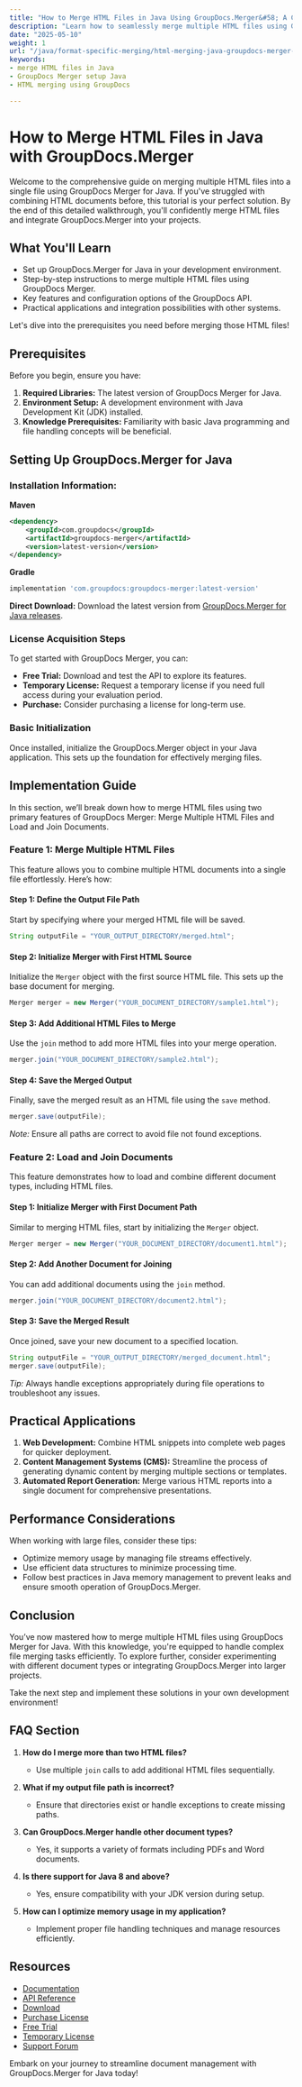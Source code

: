```yaml
---
title: "How to Merge HTML Files in Java Using GroupDocs.Merger&#58; A Comprehensive Guide"
description: "Learn how to seamlessly merge multiple HTML files using GroupDocs Merger for Java. This step-by-step guide covers setup, implementation, and practical applications."
date: "2025-05-10"
weight: 1
url: "/java/format-specific-merging/html-merging-java-groupdocs-merger-guide/"
keywords:
- merge HTML files in Java
- GroupDocs Merger setup Java
- HTML merging using GroupDocs

---
```



# How to Merge HTML Files in Java with GroupDocs.Merger

Welcome to the comprehensive guide on merging multiple HTML files into a single file using GroupDocs Merger for Java. If you've struggled with combining HTML documents before, this tutorial is your perfect solution. By the end of this detailed walkthrough, you'll confidently merge HTML files and integrate GroupDocs.Merger into your projects.

## What You'll Learn
- Set up GroupDocs.Merger for Java in your development environment.
- Step-by-step instructions to merge multiple HTML files using GroupDocs Merger.
- Key features and configuration options of the GroupDocs API.
- Practical applications and integration possibilities with other systems.

Let's dive into the prerequisites you need before merging those HTML files!

## Prerequisites

Before you begin, ensure you have:
1. **Required Libraries:** The latest version of GroupDocs Merger for Java.
2. **Environment Setup:** A development environment with Java Development Kit (JDK) installed.
3. **Knowledge Prerequisites:** Familiarity with basic Java programming and file handling concepts will be beneficial.

## Setting Up GroupDocs.Merger for Java

### Installation Information:

**Maven**
```xml
<dependency>
    <groupId>com.groupdocs</groupId>
    <artifactId>groupdocs-merger</artifactId>
    <version>latest-version</version>
</dependency>
```

**Gradle**
```gradle
implementation 'com.groupdocs:groupdocs-merger:latest-version'
```

**Direct Download:**
Download the latest version from [GroupDocs.Merger for Java releases](https://releases.groupdocs.com/merger/java/).

### License Acquisition Steps

To get started with GroupDocs Merger, you can:
- **Free Trial:** Download and test the API to explore its features.
- **Temporary License:** Request a temporary license if you need full access during your evaluation period.
- **Purchase:** Consider purchasing a license for long-term use.

### Basic Initialization

Once installed, initialize the GroupDocs.Merger object in your Java application. This sets up the foundation for effectively merging files.

## Implementation Guide

In this section, we’ll break down how to merge HTML files using two primary features of GroupDocs Merger: Merge Multiple HTML Files and Load and Join Documents.

### Feature 1: Merge Multiple HTML Files

This feature allows you to combine multiple HTML documents into a single file effortlessly. Here’s how:

#### Step 1: Define the Output File Path
Start by specifying where your merged HTML file will be saved.
```java
String outputFile = "YOUR_OUTPUT_DIRECTORY/merged.html";
```

#### Step 2: Initialize Merger with First HTML Source
Initialize the `Merger` object with the first source HTML file. This sets up the base document for merging.
```java
Merger merger = new Merger("YOUR_DOCUMENT_DIRECTORY/sample1.html");
```

#### Step 3: Add Additional HTML Files to Merge
Use the `join` method to add more HTML files into your merge operation.
```java
merger.join("YOUR_DOCUMENT_DIRECTORY/sample2.html");
```

#### Step 4: Save the Merged Output
Finally, save the merged result as an HTML file using the `save` method.
```java
merger.save(outputFile);
```
*Note:* Ensure all paths are correct to avoid file not found exceptions.

### Feature 2: Load and Join Documents

This feature demonstrates how to load and combine different document types, including HTML files.

#### Step 1: Initialize Merger with First Document Path
Similar to merging HTML files, start by initializing the `Merger` object.
```java
Merger merger = new Merger("YOUR_DOCUMENT_DIRECTORY/document1.html");
```

#### Step 2: Add Another Document for Joining
You can add additional documents using the `join` method.
```java
merger.join("YOUR_DOCUMENT_DIRECTORY/document2.html");
```

#### Step 3: Save the Merged Result
Once joined, save your new document to a specified location.
```java
String outputFile = "YOUR_OUTPUT_DIRECTORY/merged_document.html";
merger.save(outputFile);
```
*Tip:* Always handle exceptions appropriately during file operations to troubleshoot any issues.

## Practical Applications

1. **Web Development:** Combine HTML snippets into complete web pages for quicker deployment.
2. **Content Management Systems (CMS):** Streamline the process of generating dynamic content by merging multiple sections or templates.
3. **Automated Report Generation:** Merge various HTML reports into a single document for comprehensive presentations.

## Performance Considerations

When working with large files, consider these tips:
- Optimize memory usage by managing file streams effectively.
- Use efficient data structures to minimize processing time.
- Follow best practices in Java memory management to prevent leaks and ensure smooth operation of GroupDocs.Merger.

## Conclusion

You’ve now mastered how to merge multiple HTML files using GroupDocs Merger for Java. With this knowledge, you're equipped to handle complex file merging tasks efficiently. To explore further, consider experimenting with different document types or integrating GroupDocs.Merger into larger projects.

Take the next step and implement these solutions in your own development environment!

## FAQ Section

1. **How do I merge more than two HTML files?**
   - Use multiple `join` calls to add additional HTML files sequentially.
   
2. **What if my output file path is incorrect?**
   - Ensure that directories exist or handle exceptions to create missing paths.
3. **Can GroupDocs.Merger handle other document types?**
   - Yes, it supports a variety of formats including PDFs and Word documents.
4. **Is there support for Java 8 and above?**
   - Yes, ensure compatibility with your JDK version during setup.
5. **How can I optimize memory usage in my application?**
   - Implement proper file handling techniques and manage resources efficiently.

## Resources
- [Documentation](https://docs.groupdocs.com/merger/java/)
- [API Reference](https://reference.groupdocs.com/merger/java/)
- [Download](https://releases.groupdocs.com/merger/java/)
- [Purchase License](https://purchase.groupdocs.com/buy)
- [Free Trial](https://releases.groupdocs.com/merger/java/)
- [Temporary License](https://purchase.groupdocs.com/temporary-license/)
- [Support Forum](https://forum.groupdocs.com/c/merger/)

Embark on your journey to streamline document management with GroupDocs.Merger for Java today!
